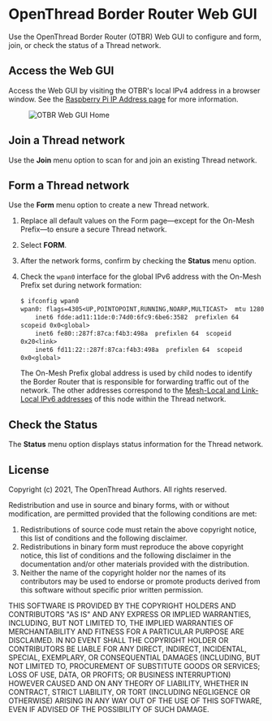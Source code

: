 # OpenThread Border Router Web GUI

Use the OpenThread Border Router (OTBR) Web GUI to configure and form, join, or
check the status of a Thread network.

## Access the Web GUI

Access the Web GUI by visiting the OTBR's local IPv4 address in a browser
window. See the [Raspberry Pi IP Address page](https://www.raspberrypi.org/documentation/remote-access/ip-address.md) for more information.

<figure>
<img src="../images/otbr-gui-home-full.png" srcset="../images/otbr-gui-home-full.png 1x, ../images/otbr-gui-home-full_2x.png 2x" border="0" class="screenshot" alt="OTBR Web GUI Home" />
</figure>

## Join a Thread network

Use the **Join** menu option to scan for and join an existing Thread network.

## Form a Thread network

Use the **Form** menu option to create a new Thread network.

1.  Replace all default values on the Form page—except for the On-Mesh
    Prefix—to ensure a secure Thread network.
1.  Select **FORM**.
1.  After the network forms, confirm by checking the **Status** menu option.
1.  Check the `wpan0` interface for the global IPv6 address with the On-Mesh
    Prefix set during network formation:

        $ ifconfig wpan0
        wpan0: flags=4305<UP,POINTOPOINT,RUNNING,NOARP,MULTICAST>  mtu 1280
            inet6 fdde:ad11:11de:0:74d0:6fc9:6be6:3582  prefixlen 64  scopeid 0x0<global>
            inet6 fe80::287f:87ca:f4b3:498a  prefixlen 64  scopeid 0x20<link>
            inet6 fd11:22::287f:87ca:f4b3:498a  prefixlen 64  scopeid 0x0<global>

    The On-Mesh Prefix global address is used by child nodes to identify the
    Border Router that is responsible for forwarding traffic out of the network.
    The other addresses correspond to the
    [Mesh-Local and Link-Local IPv6 addresses](../thread-primer/ipv6-addressing.md)
    of this node within the Thread network.

## Check the Status

The **Status** menu option displays status information for the Thread network.

## License

Copyright (c) 2021, The OpenThread Authors.
All rights reserved.

Redistribution and use in source and binary forms, with or without
modification, are permitted provided that the following conditions are met:
1. Redistributions of source code must retain the above copyright
   notice, this list of conditions and the following disclaimer.
2. Redistributions in binary form must reproduce the above copyright
   notice, this list of conditions and the following disclaimer in the
   documentation and/or other materials provided with the distribution.
3. Neither the name of the copyright holder nor the
   names of its contributors may be used to endorse or promote products
   derived from this software without specific prior written permission.

THIS SOFTWARE IS PROVIDED BY THE COPYRIGHT HOLDERS AND CONTRIBUTORS "AS IS"
AND ANY EXPRESS OR IMPLIED WARRANTIES, INCLUDING, BUT NOT LIMITED TO, THE
IMPLIED WARRANTIES OF MERCHANTABILITY AND FITNESS FOR A PARTICULAR PURPOSE
ARE DISCLAIMED. IN NO EVENT SHALL THE COPYRIGHT HOLDER OR CONTRIBUTORS BE
LIABLE FOR ANY DIRECT, INDIRECT, INCIDENTAL, SPECIAL, EXEMPLARY, OR
CONSEQUENTIAL DAMAGES (INCLUDING, BUT NOT LIMITED TO, PROCUREMENT OF
SUBSTITUTE GOODS OR SERVICES; LOSS OF USE, DATA, OR PROFITS; OR BUSINESS
INTERRUPTION) HOWEVER CAUSED AND ON ANY THEORY OF LIABILITY, WHETHER IN
CONTRACT, STRICT LIABILITY, OR TORT (INCLUDING NEGLIGENCE OR OTHERWISE)
ARISING IN ANY WAY OUT OF THE USE OF THIS SOFTWARE, EVEN IF ADVISED OF THE
POSSIBILITY OF SUCH DAMAGE.
